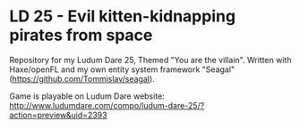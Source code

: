 LD 25 - Evil kitten-kidnapping pirates from space
====

Repository for my Ludum Dare 25, Themed "You are the villain".
Written with Haxe/openFL and my own entity system framework "Seagal" (https://github.com/Tommislav/seagal).

Game is playable on Ludum Dare website: http://www.ludumdare.com/compo/ludum-dare-25/?action=preview&uid=2393
